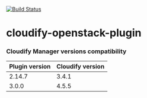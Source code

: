 [![Build Status](https://circleci.com/gh/cloudify-cosmo/cloudify-openstack-plugin.svg?style=shield&circle-token=:circle-token)](https://circleci.com/gh/cloudify-cosmo/cloudify-openstack-plugin)

# cloudify-openstack-plugin

### Cloudify Manager versions compatibility

| Plugin version | Cloudify version |
| --- | --- |
| 2.14.7 | 3.4.1 | 
| 3.0.0 | 4.5.5 |
